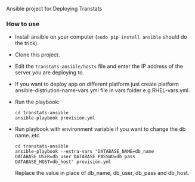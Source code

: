 Ansible project for Deploying Transtats


### How to use

- Install ansible on your computer (`sudo pip install ansible` should do the
  trick).
- Clone this project.
- Edit the `transtats-ansible/hosts` file and enter the IP address of the server you are
	deploying to.
- If you want to deploy app on different platform just create platform ansible-distriution-name-vars.yml file in vars folder e.g RHEL-vars.yml. 	
- Run the playbook:

	```
	cd transtats-ansible
	ansible-playbook provision.yml
	```	
- Run playbook with environment variable if you want to change the db name..etc

    ```
    cd transtats-ansible
	ansible-playbook --extra-vars "DATABASE_NAME=db_name DATABASE_USER=db_user DATABASE_PASSWD=db_pass  DATABASE_HOST=db_host" provision.yml 
	``` 

	Replace the value in place of db_name, db_user, db_pass and db_host. 
